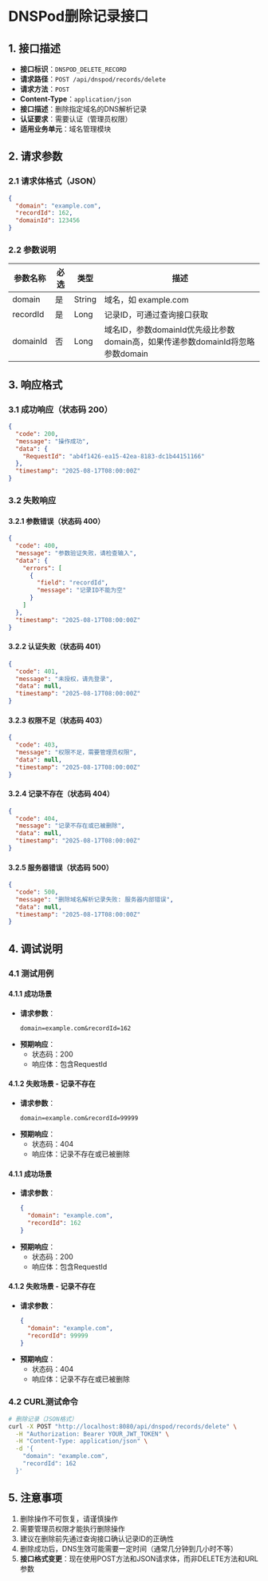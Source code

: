 # DNSPod删除记录接口

## 1. 接口描述

- **接口标识**：`DNSPOD_DELETE_RECORD`
- **请求路径**：`POST /api/dnspod/records/delete`
- **请求方法**：`POST`
- **Content-Type**：`application/json`
- **接口描述**：删除指定域名的DNS解析记录
- **认证要求**：需要认证（管理员权限）
- **适用业务单元**：域名管理模块

## 2. 请求参数

### 2.1 请求体格式（JSON）

```json
{
  "domain": "example.com",
  "recordId": 162,
  "domainId": 123456
}
```

### 2.2 参数说明

| 参数名称 | 必选 | 类型   | 描述                                                         |
| -------- | ---- | ------ | ------------------------------------------------------------ |
| domain   | 是   | String | 域名，如 example.com                                         |
| recordId | 是   | Long   | 记录ID，可通过查询接口获取                                   |
| domainId | 否   | Long   | 域名ID，参数domainId优先级比参数domain高，如果传递参数domainId将忽略参数domain |

## 3. 响应格式

### 3.1 成功响应（状态码 200）

```json
{
  "code": 200,
  "message": "操作成功",
  "data": {
    "RequestId": "ab4f1426-ea15-42ea-8183-dc1b44151166"
  },
  "timestamp": "2025-08-17T08:00:00Z"
}
```

### 3.2 失败响应

#### 3.2.1 参数错误（状态码 400）

```json
{
  "code": 400,
  "message": "参数验证失败，请检查输入",
  "data": {
    "errors": [
      {
        "field": "recordId",
        "message": "记录ID不能为空"
      }
    ]
  },
  "timestamp": "2025-08-17T08:00:00Z"
}
```

#### 3.2.2 认证失败（状态码 401）

```json
{
  "code": 401,
  "message": "未授权，请先登录",
  "data": null,
  "timestamp": "2025-08-17T08:00:00Z"
}
```

#### 3.2.3 权限不足（状态码 403）

```json
{
  "code": 403,
  "message": "权限不足，需要管理员权限",
  "data": null,
  "timestamp": "2025-08-17T08:00:00Z"
}
```

#### 3.2.4 记录不存在（状态码 404）

```json
{
  "code": 404,
  "message": "记录不存在或已被删除",
  "data": null,
  "timestamp": "2025-08-17T08:00:00Z"
}
```

#### 3.2.5 服务器错误（状态码 500）

```json
{
  "code": 500,
  "message": "删除域名解析记录失败: 服务器内部错误",
  "data": null,
  "timestamp": "2025-08-17T08:00:00Z"
}
```

## 4. 调试说明

### 4.1 测试用例

#### 4.1.1 成功场景

- **请求参数**：
  ```
  domain=example.com&recordId=162
  ```
- **预期响应**：
  - 状态码：200
  - 响应体：包含RequestId

#### 4.1.2 失败场景 - 记录不存在

- **请求参数**：
  ```
  domain=example.com&recordId=99999
  ```
- **预期响应**：
  - 状态码：404
  - 响应体：记录不存在或已被删除

#### 4.1.1 成功场景

- **请求参数**：
  ```json
  {
    "domain": "example.com",
    "recordId": 162
  }
  ```
- **预期响应**：
  - 状态码：200
  - 响应体：包含RequestId

#### 4.1.2 失败场景 - 记录不存在

- **请求参数**：
  ```json
  {
    "domain": "example.com",
    "recordId": 99999
  }
  ```
- **预期响应**：
  - 状态码：404
  - 响应体：记录不存在或已被删除

### 4.2 CURL测试命令

```bash
# 删除记录（JSON格式）
curl -X POST "http://localhost:8080/api/dnspod/records/delete" \
  -H "Authorization: Bearer YOUR_JWT_TOKEN" \
  -H "Content-Type: application/json" \
  -d '{
    "domain": "example.com",
    "recordId": 162
  }'
```

## 5. 注意事项

1. 删除操作不可恢复，请谨慎操作
2. 需要管理员权限才能执行删除操作
3. 建议在删除前先通过查询接口确认记录ID的正确性
4. 删除成功后，DNS生效可能需要一定时间（通常几分钟到几小时不等）
5. **接口格式变更**：现在使用POST方法和JSON请求体，而非DELETE方法和URL参数
